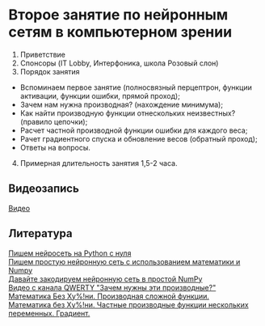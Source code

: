 # Второе занятие по нейронным сетям в компьютерном зрении

1) Приветствие
2) Спонсоры (IT Lobby, Интерфоника, школа Розовый слон)
3) Порядок занятия
- Вспоминаем первое занятие (полносвязный перцептрон, функции активации, функции ошибки, прямой проход);
- Зачем нам нужна производная? (нахождение минимума);
- Как найти производную функции отнескольких неизвестных? (правило цепочки);
- Расчет частной производной функции ошибки для каждого веса;
- Рачет градиентного спуска и обновление весов (обратный проход);
- Ответы на вопросы.
4) Примерная длительность занятия 1,5-2 часа.


## Видеозапись
[Видео](https://youtu.be/1vQxiwGgySU)

## Литература
[Пишем нейросеть на Python с нуля](https://proglib.io/p/pishem-neyroset-na-python-s-nulya-2020-10-07)<br>
[Пишем простую нейронную сеть с использованием математики и Numpy](https://habr.com/ru/post/460589/)<br>
[Давайте закодируем нейронную сеть в простой NumPy](https://machinelearningmastery.ru/lets-code-a-neural-network-in-plain-numpy-ae7e74410795/)<br>
[Видео с канала QWERTY "Зачем нужны эти производные?"](https://youtu.be/ZZMCDNAmcs4)<br>
[Математика Без Ху%!ни. Производная сложной функции.](https://youtu.be/BYKyB5UizTw)<br>
[Математика без Ху%!ни. Частные производные функции нескольких переменных. Градиент.](https://youtu.be/Azzc-LdrefM)<br>
